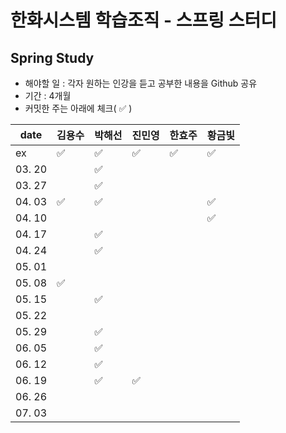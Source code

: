 # 한화시스템 학습조직 - 스프링 스터디

## Spring Study
 - 해야할 일 : 각자 원하는 인강을 듣고 공부한 내용을 Github 공유
 - 기간 : 4개월
 - 커밋한 주는 아래에 체크( ✅ )
 
 | date   | 김용수 | 박해선 | 진민영 | 한효주 | 황금빛 |
| ------ |  ----- | ---- | ---- | ---- | ---- |
| ex |  ✅ | ✅ | ✅ | ✅ | ✅ |
| 03. 20 |   |✅  |  |  |  |
| 03. 27 |   |✅  |  |  |  |
| 04. 03 | ✅  |✅  |  |  |  ✅|
| 04. 10 |   |  |  |  |  ✅|
| 04. 17 |   |✅|  |  |  |
| 04. 24 |   |✅|  |  |  |
| 05. 01 |   |  |  |  |  |
| 05. 08 | ✅  |  |  |  |  |
| 05. 15 |   |✅|  |  |  |
| 05. 22 |   |  |  |  |  |
| 05. 29 |   |✅|  |  |  |
| 06. 05 |   |✅|  |  |  |
| 06. 12 |   |✅|  |  |  |
| 06. 19 |   |✅| ✅ |  |  |
| 06. 26 |   |  |  |  |  |
| 07. 03 |   |  |  |  |  |

